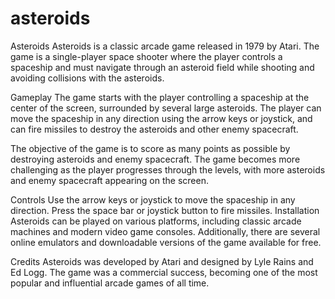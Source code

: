 # asteroids
Asteroids
Asteroids is a classic arcade game released in 1979 by Atari. The game is a single-player space shooter where the player controls a spaceship and must navigate through an asteroid field while shooting and avoiding collisions with the asteroids.

Gameplay
The game starts with the player controlling a spaceship at the center of the screen, surrounded by several large asteroids. The player can move the spaceship in any direction using the arrow keys or joystick, and can fire missiles to destroy the asteroids and other enemy spacecraft.

The objective of the game is to score as many points as possible by destroying asteroids and enemy spacecraft. The game becomes more challenging as the player progresses through the levels, with more asteroids and enemy spacecraft appearing on the screen.

Controls
Use the arrow keys or joystick to move the spaceship in any direction.
Press the space bar or joystick button to fire missiles.
Installation
Asteroids can be played on various platforms, including classic arcade machines and modern video game consoles. Additionally, there are several online emulators and downloadable versions of the game available for free.

Credits
Asteroids was developed by Atari and designed by Lyle Rains and Ed Logg. The game was a commercial success, becoming one of the most popular and influential arcade games of all time.
